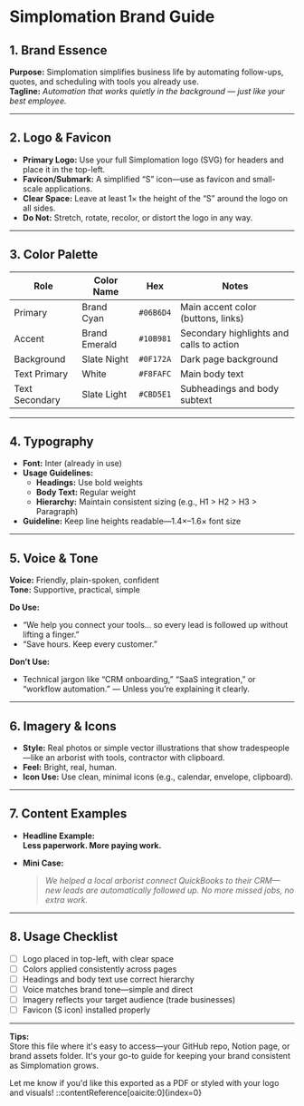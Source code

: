 # Simplomation Brand Guide

## 1. Brand Essence
**Purpose:** Simplomation simplifies business life by automating follow-ups, quotes, and scheduling with tools you already use.  
**Tagline:** *Automation that works quietly in the background — just like your best employee.*

---

## 2. Logo & Favicon
- **Primary Logo:** Use your full Simplomation logo (SVG) for headers and place it in the top-left.  
- **Favicon/Submark:** A simplified “S” icon—use as favicon and small-scale applications.  
- **Clear Space:** Leave at least 1× the height of the “S” around the logo on all sides.  
- **Do Not:** Stretch, rotate, recolor, or distort the logo in any way.

---

## 3. Color Palette

| Role           | Color Name    | Hex       | Notes                                  |
|----------------|---------------|-----------|----------------------------------------|
| Primary        | Brand Cyan    | `#06B6D4` | Main accent color (buttons, links)     |
| Accent         | Brand Emerald | `#10B981` | Secondary highlights and calls to action |
| Background     | Slate Night   | `#0F172A` | Dark page background                   |
| Text Primary   | White         | `#F8FAFC` | Main body text                         |
| Text Secondary | Slate Light   | `#CBD5E1` | Subheadings and body subtext           |

---

## 4. Typography

- **Font:** Inter (already in use)
- **Usage Guidelines:**
  - **Headings:** Use bold weights
  - **Body Text:** Regular weight
  - **Hierarchy:** Maintain consistent sizing (e.g., H1 > H2 > H3 > Paragraph)
- **Guideline:** Keep line heights readable—1.4×–1.6× font size

---

## 5. Voice & Tone

**Voice:** Friendly, plain-spoken, confident  
**Tone:** Supportive, practical, simple  

**Do Use:**
- “We help you connect your tools… so every lead is followed up without lifting a finger.”
- “Save hours. Keep every customer.”

**Don’t Use:**
- Technical jargon like “CRM onboarding,” “SaaS integration,” or “workflow automation.” — Unless you’re explaining it clearly.

---

## 6. Imagery & Icons

- **Style:** Real photos or simple vector illustrations that show tradespeople—like an arborist with tools, contractor with clipboard.
- **Feel:** Bright, real, human.
- **Icon Use:** Use clean, minimal icons (e.g., calendar, envelope, clipboard).

---

## 7. Content Examples

- **Headline Example:**  
  **Less paperwork. More paying work.**

- **Mini Case:**  
  > *We helped a local arborist connect QuickBooks to their CRM—new leads are automatically followed up. No more missed jobs, no extra work.*

---

## 8. Usage Checklist

- [ ] Logo placed in top-left, with clear space  
- [ ] Colors applied consistently across pages  
- [ ] Headings and body text use correct hierarchy  
- [ ] Voice matches brand tone—simple and direct  
- [ ] Imagery reflects your target audience (trade businesses)  
- [ ] Favicon (S icon) installed properly

---

**Tips:**  
Store this file where it's easy to access—your GitHub repo, Notion page, or brand assets folder. It's your go-to guide for keeping your brand consistent as Simplomation grows.

Let me know if you'd like this exported as a PDF or styled with your logo and visuals!
::contentReference[oaicite:0]{index=0}
